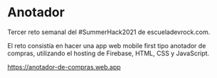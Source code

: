 # Anotador
Tercer reto semanal del #SummerHack2021 de escueladevrock.com.

El reto consistía en hacer una app web mobile first tipo anotador de compras, utilizando el hosting de Firebase, HTML, CSS y JavaScript.

https://anotador-de-compras.web.app
